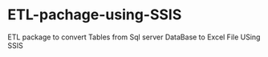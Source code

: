 # ETL-pachage-using-SSIS

ETL package to convert Tables from Sql server DataBase to Excel File USing SSIS 
